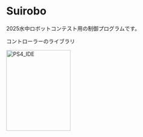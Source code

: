 # Suirobo
2025水中ロボットコンテスト用の制御プログラムです。

コントローラーのライブラリ

<img width="170" height="215" alt="PS4_IDE" src="https://github.com/user-attachments/assets/fa3746c9-adde-48e8-a89b-20bfd42e7c2f" />

